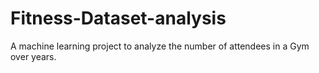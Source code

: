 # Fitness-Dataset-analysis
A machine learning project to analyze the number of attendees in a Gym over years. 
